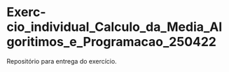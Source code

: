 # Exerc-cio_individual_Calculo_da_Media_Algoritimos_e_Programacao_250422
Repositório para entrega do exercício.
